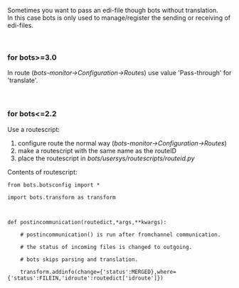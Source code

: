 Sometimes you want to pass an edi-file though bots without translation.<br>
In this case bots is only used to manage/register the sending or receiving of edi-files.<br>

<br>
<h3>for bots>=3.0</h3>
In route (<i>bots-monitor->Configuration->Routes</i>) use value 'Pass-through' for 'translate'.<br>
<br>
<br>
<h3>for bots<=2.2</h3>
Use a routescript:<br>
<ol><li>configure route the normal way (<i>bots-monitor->Configuration->Routes</i>)<br>
</li><li>make a routescript with the same name as the routeID<br>
</li><li>place the routescript in <i>bots/usersys/routescripts/routeid.py</i></li></ol>

Contents of routescript:<br>
<pre><code>from bots.botsconfig import *<br>
import bots.transform as transform<br>
<br>
def postincommunication(routedict,*args,**kwargs): <br>
    # postincommunication() is run after fromchannel communication.<br>
    # the status of incoming files is changed to outgoing. <br>
    # bots skips parsing and translation.<br>
    transform.addinfo(change={'status':MERGED},where={'status':FILEIN,'idroute':routedict['idroute']})<br>
</code></pre>